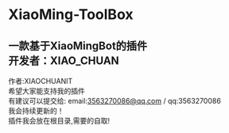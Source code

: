 # XiaoMing-ToolBox
一款基于XiaoMingBot的插件        
开发者：XIAO_CHUAN            
---------------------------------------------------------         
作者:XIAOCHUANIT              
希望大家能支持我的插件            
有建议可以提交给: email:3563270086@qq.com / qq:3563270086               
我会持续更新的！   
插件我会放在根目录,需要的自取!                

